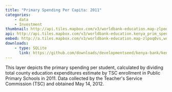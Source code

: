 ```yaml
---
title: "Primary Spending Per Capita: 2011"
categories: 
    - data
    - Investment
thumbnail: http://api.tiles.mapbox.com/v3/worldbank-education.map-zlpoq0vs,worldbank-education.kenya_prim_spend/7/77/63.png128
api: http://api.tiles.mapbox.com/v3/worldbank-education.kenya_prim_spend.jsonp
embed: http://a.tiles.mapbox.com/v3/worldbank-education.map-zlpoq0vs,worldbank-education.kenya_prim_spend.html#6/-0.1318/37.0899
downloads:
    - type: SQLite
      link: https://github.com/downloads/developmentseed/kenya-bank/kenya-all-indicators-county.zip
---
```

<p>This layer depicts the primary spending per student, calculated by dividing total county education expenditures estimate by TSC enrollment in Public Primary Schools in 2011. Data collected by the Teacher's Service Commission (TSC) and obtained May 14, 2012.</p>